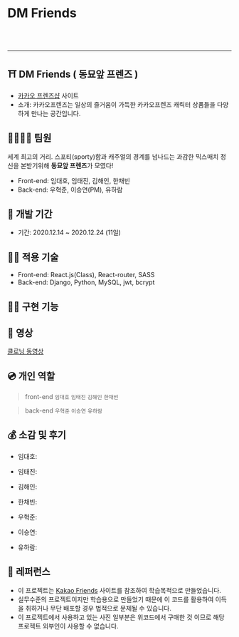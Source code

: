 # DM Friends

<br><br>

---

## ⛩ DM Friends ( 동묘앞 프렌즈 )

- [카카오 프렌즈샵](https://store.kakaofriends.com/kr/index) 사이트
- 소개: 카카오프렌즈는 일상의 즐거움이 가득한 카카오프렌즈 캐릭터 상품들을 다양하게 만나는 공간입니다.

## 👨‍👩‍👧‍👦 팀원

세계 최고의 거리. 스포티(sporty)함과 캐주얼의 경계를 넘나드는 과감한 믹스매치 정신을 본받기위해 **동묘앞 프렌즈**가 모였다!

- Front-end: 임대호, 임태진, 김해인, 한채빈
- Back-end: 우혁준, 이승연(PM), 유하람

## 📅 개발 기간

- 기간: 2020.12.14 ~ 2020.12.24 (11일)

## 🧑‍💻 적용 기술

- Front-end: React.js(Class), React-router, SASS
- Back-end: Django, Python, MySQL, jwt, bcrypt

## 💁‍♀️ 구현 기능

## 🎥 영상
[클로닝 동영상](https://youtu.be/r2SD8_ePyOI)

## 💿 개인 역할

> front-end
> `임대호` 
> `임태진` 
> `김해인` 
> `한채빈`

> back-end
> `우혁준` 
> `이승연` 
> `유하람`

## 💰 소감 및 후기

- 임대호:

- 임태진:

- 김해인:

- 한채빈:

- 우혁준:

- 이승연:

- 유하람:

## 💎 레퍼런스

- 이 프로젝트는 [Kakao Friends](https://store.kakaofriends.com/kr/index) 사이트를 참조하여 학습목적으로 만들었습니다.
- 실무수준의 프로젝트이지만 학습용으로 만들었기 때문에 이 코드를 활용하여 이득을 취하거나 무단 배포할 경우 법적으로 문제될 수 있습니다.
- 이 프로젝트에서 사용하고 있는 사진 일부분은 위코드에서 구매한 것 이므로 해당 프로젝트 외부인이 사용할 수 없습니다.
